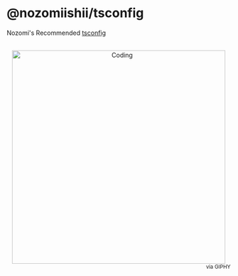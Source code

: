 # @nozomiishii/tsconfig

Nozomi's Recommended [tsconfig](https://www.typescriptlang.org/tsconfig)

<!-- Main Image -->
<br>
<div align="center">
  <img src="https://media.giphy.com/media/zWpm4CRynyYrC/giphy.gif" alt="Coding" width="480" />
</div>
<div align="right">
  <small>via GIPHY</small>
</div>
<br>

